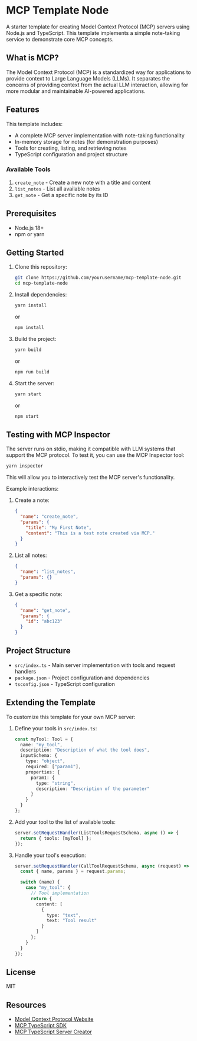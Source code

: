# MCP Template Node

A starter template for creating Model Context Protocol (MCP) servers using Node.js and TypeScript. This template implements a simple note-taking service to demonstrate core MCP concepts.

## What is MCP?

The Model Context Protocol (MCP) is a standardized way for applications to provide context to Large Language Models (LLMs). It separates the concerns of providing context from the actual LLM interaction, allowing for more modular and maintainable AI-powered applications.

## Features

This template includes:

- A complete MCP server implementation with note-taking functionality
- In-memory storage for notes (for demonstration purposes)
- Tools for creating, listing, and retrieving notes
- TypeScript configuration and project structure

### Available Tools

1. `create_note` - Create a new note with a title and content
2. `list_notes` - List all available notes
3. `get_note` - Get a specific note by its ID

## Prerequisites

- Node.js 18+
- npm or yarn

## Getting Started

1. Clone this repository:
   ```bash
   git clone https://github.com/yourusername/mcp-template-node.git
   cd mcp-template-node
   ```

2. Install dependencies:
   ```bash
   yarn install
   ```
   or
   ```bash
   npm install
   ```

3. Build the project:
   ```bash
   yarn build
   ```
   or
   ```bash
   npm run build
   ```

4. Start the server:
   ```bash
   yarn start
   ```
   or
   ```bash
   npm start
   ```

## Testing with MCP Inspector

The server runs on stdio, making it compatible with LLM systems that support the MCP protocol. To test it, you can use the MCP Inspector tool:

```bash
yarn inspector
```

This will allow you to interactively test the MCP server's functionality.

Example interactions:

1. Create a note:
   ```json
   {
     "name": "create_note",
     "params": {
       "title": "My First Note",
       "content": "This is a test note created via MCP."
     }
   }
   ```

2. List all notes:
   ```json
   {
     "name": "list_notes",
     "params": {}
   }
   ```

3. Get a specific note:
   ```json
   {
     "name": "get_note",
     "params": {
       "id": "abc123"
     }
   }
   ```

## Project Structure

- `src/index.ts` - Main server implementation with tools and request handlers
- `package.json` - Project configuration and dependencies
- `tsconfig.json` - TypeScript configuration

## Extending the Template

To customize this template for your own MCP server:

1. Define your tools in `src/index.ts`:
   ```typescript
   const myTool: Tool = {
     name: "my_tool",
     description: "Description of what the tool does",
     inputSchema: {
       type: "object",
       required: ["param1"],
       properties: {
         param1: {
           type: "string",
           description: "Description of the parameter"
         }
       }
     }
   };
   ```

2. Add your tool to the list of available tools:
   ```typescript
   server.setRequestHandler(ListToolsRequestSchema, async () => {
     return { tools: [myTool] };
   });
   ```

3. Handle your tool's execution:
   ```typescript
   server.setRequestHandler(CallToolRequestSchema, async (request) => {
     const { name, params } = request.params;

     switch (name) {
       case "my_tool": {
         // Tool implementation
         return {
           content: [
             {
               type: "text",
               text: "Tool result"
             }
           ]
         };
       }
     }
   });
   ```

## License

MIT

## Resources

- [Model Context Protocol Website](https://modelcontextprotocol.io)
- [MCP TypeScript SDK](https://github.com/modelcontextprotocol/typescript-sdk)
- [MCP TypeScript Server Creator](https://github.com/modelcontextprotocol/create-typescript-server)
